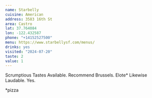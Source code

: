 ```yaml
---
name: Starbelly
cuisine: American 
address: 3583 16th St
area: Castro
lat: 37.764084
lon: -122.432587
phone: "+14152527500"
menu: https://www.starbellysf.com/menus/
drinks: yes 
visited: "2024-07-20"
taste: 2
value: 1
---
```


Scrumptious
Tastes
Available.
Recommend
Brussels.
Elote\*
Likewise 
Laudable. 
Yes. 

\*pizza